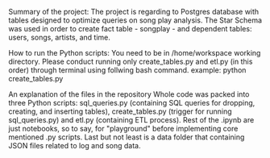 Summary of the project:
The project is regarding to Postgres database with tables designed to optimize queries on song play analysis. The Star Schema was used in order to create fact table - songplay - and dependent tables: users, songs, artists, and time.

How to run the Python scripts:
You need to be in /home/workspace working directory. Please conduct running only create_tables.py and etl.py (in this order) through terminal using follwing bash command.
example: python create_tables.py

An explanation of the files in the repository
Whole code was packed into three Python scripts: sql_queries.py (containing SQL queries for dropping, creating, and inserting tables), create_tables.py (trigger for running sql_queries.py) and etl.py (containing ETL process). Rest of the .ipynb are just notebooks, so to say, for "playground" before implementing core mentioned .py scripts. Last but not least is a data folder that containing JSON files related to log and song data.